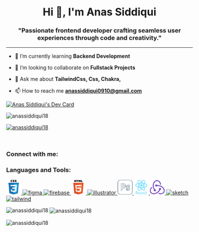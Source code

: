 <h1 align="center">Hi 👋, I'm Anas Siddiqui</h1>
<h3 align="center">"Passionate frontend developer crafting seamless user experiences through code and creativity."</h3>
<hr/>

- 🌱 I’m currently learning **Backend Development**

- 👯 I’m looking to collaborate on **Fullstack Projects**

- 💬 Ask me about **TailwindCss, Css, Chakra,**

- 📫 How to reach me **anassiddiqui0910@gmail.com**

<a href="https://app.daily.dev/anassiddiqui18"><img src="https://api.daily.dev/devcards/v2/YhoSvqiCHEBD1LGdx40vR.png?r=08d&type=default" width="356" alt="Anas Siddiqui's Dev Card"/></a>

<p align="left"> <img src="https://komarev.com/ghpvc/?username=anassiddiqui18&label=Profile%20views&color=0e75b6&style=flat" alt="anassiddiqui18" /> </p>

<p align="left"> <a href="https://github.com/ryo-ma/github-profile-trophy"><img src="https://github-profile-trophy.vercel.app/?username=anassiddiqui18" alt="anassiddiqui18" /></a> </p>

<p align="left"> <a href="https://twitter.com/" target="blank"><img src="https://img.shields.io/twitter/follow/?logo=twitter&style=for-the-badge" alt="" /></a> </p>



<h3 align="left">Connect with me:</h3>
<p align="left">
</p>

<h3 align="left">Languages and Tools:</h3>
<p align="left"> <a href="https://www.w3schools.com/css/" target="_blank" rel="noreferrer"> <img src="https://raw.githubusercontent.com/devicons/devicon/master/icons/css3/css3-original-wordmark.svg" alt="css3" width="40" height="40"/> </a> <a href="https://www.figma.com/" target="_blank" rel="noreferrer"> <img src="https://www.vectorlogo.zone/logos/figma/figma-icon.svg" alt="figma" width="40" height="40"/> </a> <a href="https://firebase.google.com/" target="_blank" rel="noreferrer"> <img src="https://www.vectorlogo.zone/logos/firebase/firebase-icon.svg" alt="firebase" width="40" height="40"/> </a> <a href="https://www.w3.org/html/" target="_blank" rel="noreferrer"> <img src="https://raw.githubusercontent.com/devicons/devicon/master/icons/html5/html5-original-wordmark.svg" alt="html5" width="40" height="40"/> </a> <a href="https://www.adobe.com/in/products/illustrator.html" target="_blank" rel="noreferrer"> <img src="https://www.vectorlogo.zone/logos/adobe_illustrator/adobe_illustrator-icon.svg" alt="illustrator" width="40" height="40"/> </a> <a href="https://www.photoshop.com/en" target="_blank" rel="noreferrer"> <img src="https://raw.githubusercontent.com/devicons/devicon/master/icons/photoshop/photoshop-line.svg" alt="photoshop" width="40" height="40"/> </a> <a href="https://reactjs.org/" target="_blank" rel="noreferrer"> <img src="https://raw.githubusercontent.com/devicons/devicon/master/icons/react/react-original-wordmark.svg" alt="react" width="40" height="40"/> </a> <a href="https://redux.js.org" target="_blank" rel="noreferrer"> <img src="https://raw.githubusercontent.com/devicons/devicon/master/icons/redux/redux-original.svg" alt="redux" width="40" height="40"/> </a> <a href="https://www.sketch.com/" target="_blank" rel="noreferrer"> <img src="https://www.vectorlogo.zone/logos/sketchapp/sketchapp-icon.svg" alt="sketch" width="40" height="40"/> </a> <a href="https://tailwindcss.com/" target="_blank" rel="noreferrer"> <img src="https://www.vectorlogo.zone/logos/tailwindcss/tailwindcss-icon.svg" alt="tailwind" width="40" height="40"/> </a> 



<p><img align="left" src="https://github-readme-stats.vercel.app/api/top-langs?username=anassiddiqui18&show_icons=true&locale=en&layout=compact" alt="anassiddiqui18" /></p>

<p>&nbsp;<img align="center" src="https://github-readme-stats.vercel.app/api?username=anassiddiqui18&show_icons=true&locale=en" alt="anassiddiqui18" /></p>

<p><img align="center" src="https://github-readme-streak-stats.herokuapp.com/?user=anassiddiqui18&" alt="anassiddiqui18" /></p>
